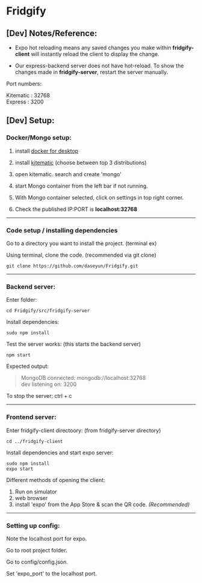 # Fridgify

## [Dev] Notes/Reference:

- Expo hot reloading means any saved changes you make within **fridgify-client** will instantly reload the client to display the change.

- Our express-backend server does not have hot-reload. To show the changes made in **fridgify-server**, restart the server manually.

Port numbers:

Kitematic : 32768  
Express : 3200

## [Dev] Setup:

### Docker/Mongo setup:

1. install [docker for desktop](https://www.docker.com/products/docker-desktop)

2. install [kitematic](https://github.com/docker/kitematic/releases)
   (choose between top 3 distributions)

3. open kitematic. search and create 'mongo'

4. start Mongo container from the left bar if not running.

5. With Mongo container selected, click on settings in top right corner.

6. Check the published IP:PORT is **localhost:32768**

---

### Code setup / installing dependencies

Go to a directory you want to install the project.
(terminal ex)

Using terminal, clone the code. (recommended via git clone)

    git clone https://github.com/daseyun/Fridgify.git

---

### Backend server:

Enter folder:

    cd Fridgify/src/fridgify-server

Install dependencies:

    sudo npm install

Test the server works: (this starts the backend server)

    npm start

Expected output:

> MongoDB connected: mongodb://localhost:32768  
> dev listening on: 3200

To stop the server: ctrl + c

---

### Frontend server:

Enter fridgify-client directoory: (from fridgify-server directory)

    cd ../fridgify-client

Install dependencies and start expo server:

    sudo npm install
    expo start

Different methods of opening the client:

1. Run on simulator
2. web browser
3. install 'expo' from the App Store & scan the QR code. _(Recommended)_

---

### Setting up config:

Note the localhost port for expo.

Go to root project folder.

Go to config/config.json.

Set 'expo_port' to the localhost port.
